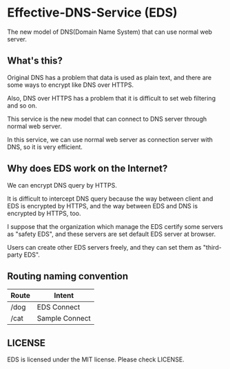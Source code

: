 # Effective-DNS-Service (EDS)
The new model of DNS(Domain Name System) that can use normal web server.

## What's this?
Original DNS has a problem that data is used as plain text, and there are some ways to encrypt like DNS over HTTPS.

Also, DNS over HTTPS has a problem that it is difficult to set web filtering and so on.

This service is the new model that can connect to DNS server through normal web server.

In this service, we can use normal web server as connection server with DNS, so it is very efficient.

## Why does EDS work on the Internet?
We can encrypt DNS query by HTTPS.

It is difficult to intercept DNS query because the way between client and EDS is encrypted by HTTPS, and the way between EDS and DNS is encrypted by HTTPS, too.

I suppose that the organization which manage the EDS certify some servers as "safety EDS", and these servers are set default EDS server at browser.

Users can create other EDS servers freely, and they can set them as "third-party EDS".

## Routing naming convention

|  Route  |      Intent     |
|  ----   |      -----      |
|  /dog   |   EDS Connect   |
|  /cat   |  Sample Connect |

## LICENSE
EDS is licensed under the MIT license. Please check LICENSE.



